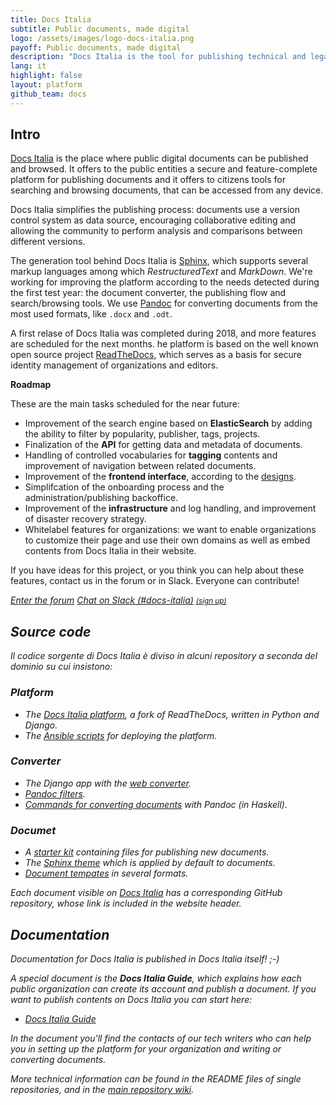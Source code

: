 ```yaml
---
title: Docs Italia
subtitle: Public documents, made digital
logo: /assets/images/logo-docs-italia.png
payoff: Public documents, made digital
description: "Docs Italia is the tool for publishing technical and legal documents, offering to citizens the ability to read and comment easily"
lang: it
highlight: false
layout: platform
github_team: docs
---
```


## Intro

[Docs Italia](https://docs.italia.it/) is the place where public digital documents can be published and browsed. It offers to the public entities a secure and feature-complete platform for publishing documents and it offers to citizens tools for searching and browsing documents, that can be accessed from any device.

Docs Italia simplifies the publishing process: documents use a version control system as data source, encouraging collaborative editing and allowing the community to perform analysis and comparisons between different versions.

The generation tool behind Docs Italia is [Sphinx](http://www.sphinx-doc.org/en/master/#), which supports several markup languages among which _RestructuredText_ and _MarkDown_. We're working for improving the platform according to the needs detected during the first test year: the document converter, the publishing flow and search/browsing tools. We use [Pandoc](https://pandoc.org/) for converting documents from the most used formats, like `.docx` and `.odt`.

A first relase of Docs Italia was completed during 2018, and more features are scheduled for the next months. he platform is based on the well known open source project [ReadTheDocs](https://readthedocs.org/), which serves as a basis for secure identity management of organizations and editors.

**Roadmap**

These are the main tasks scheduled for the near future: 

* Improvement of the search engine based on **ElasticSearch** by adding the ability to filter by popularity, publisher, tags, projects.
* Finalization of the **API** for getting data and metadata of documents.
* Handling of controlled vocabularies for **tagging** contents and improvement of navigation between related documents.
* Improvement of the **frontend interface**, according to the [designs](https://invis.io/AQMX2Y2GTH2).
* Simplifcation of the onboarding process and the administration/publishing backoffice.
* Improvement of the **infrastructure** and log handling, and improvement of disaster recovery strategy.
* Whitelabel features for organizations: we want to enable organizations to customize their page and use their own domains as well as embed contents from Docs Italia in their website.

If you have ideas for this project, or you think you can help about these features, contact us in the forum or in Slack. Everyone can contribute!

<a class="btn btn-primary" href="https://forum.italia.it/"><i class="it-horn" /> Enter the forum</a>
<a class="btn btn-primary" href="https://developersitalia.slack.com/messages/C9T4ELD4G"><i class="it-comment" /> Chat on Slack (#docs-italia)</a> <a href="https://slack.developers.italia.it/"><small>(sign up)</small></a>

## Source code

Il codice sorgente di Docs Italia è diviso in alcuni repository a seconda del dominio su cui insistono:

### Platform

- The [Docs Italia platform](https://github.com/italia/docs.italia.it), a fork of ReadTheDocs, written in Python and Django.
- The [Ansible scripts](https://github.com/italia/docs-italia-deploy-scripts) for deploying the platform.

### Converter 

- The Django app with the [web converter](https://github.com/italia/docs-italia-convertitore-web).
- [Pandoc filters](https://github.com/italia/docs-italia-pandoc-filters).
- [Commands for converting documents](https://github.com/italia/docs-italia-comandi-conversione) with Pandoc (in Haskell).

### Documet

- A [starter kit](https://github.com/italia/docs-italia-starter-kit) containing files for publishing new documents.
- The [Sphinx theme](https://github.com/italia/docs-italia-theme) which is applied by default to documents.
- [Document tempates](https://github.com/italia/docs-italia-template-conversione) in several formats.

Each document visible on [Docs Italia](https://docs.italia.it/) has a corresponding GitHub repository, whose link is included in the website header.

## Documentation

Documentation for Docs Italia is published in Docs Italia itself! ;-)

A special document is the **Docs Italia Guide**, which explains how each public organization can create its account and publish a document. If you want to publish contents on Docs Italia you can start here:

- [Docs Italia Guide](https://docs.italia.it/italia/docs-italia/docs-italia-guide/)

In the document you'll find the contacts of our tech writers who can help you in setting up the platform for your organization and writing or converting documents.

More technical information can be found in the README files of single repositories, and in the [main repository wiki](https://github.com/italia/docs.italia.it/wiki). 
